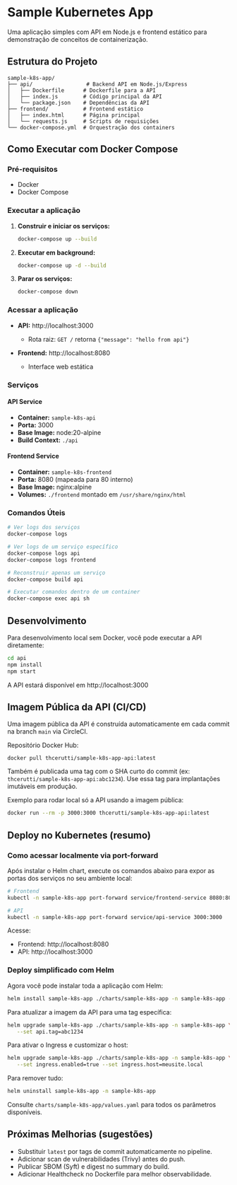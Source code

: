 # Sample Kubernetes App

Uma aplicação simples com API em Node.js e frontend estático para demonstração de conceitos de containerização.

## Estrutura do Projeto

```
sample-k8s-app/
├── api/                 # Backend API em Node.js/Express
│   ├── Dockerfile      # Dockerfile para a API
│   ├── index.js        # Código principal da API
│   └── package.json    # Dependências da API
├── frontend/           # Frontend estático
│   ├── index.html      # Página principal
│   └── requests.js     # Scripts de requisições
└── docker-compose.yml  # Orquestração dos containers
```

## Como Executar com Docker Compose

### Pré-requisitos
- Docker
- Docker Compose

### Executar a aplicação

1. **Construir e iniciar os serviços:**
   ```bash
   docker-compose up --build
   ```

2. **Executar em background:**
   ```bash
   docker-compose up -d --build
   ```

3. **Parar os serviços:**
   ```bash
   docker-compose down
   ```

### Acessar a aplicação

- **API:** http://localhost:3000
  - Rota raiz: `GET /` retorna `{"message": "hello from api"}`

- **Frontend:** http://localhost:8080
  - Interface web estática

### Serviços

#### API Service
- **Container:** `sample-k8s-api`
- **Porta:** 3000
- **Base Image:** node:20-alpine
- **Build Context:** `./api`

#### Frontend Service
- **Container:** `sample-k8s-frontend`
- **Porta:** 8080 (mapeada para 80 interno)
- **Base Image:** nginx:alpine
- **Volumes:** `./frontend` montado em `/usr/share/nginx/html`

### Comandos Úteis

```bash
# Ver logs dos serviços
docker-compose logs

# Ver logs de um serviço específico
docker-compose logs api
docker-compose logs frontend

# Reconstruir apenas um serviço
docker-compose build api

# Executar comandos dentro de um container
docker-compose exec api sh
```

## Desenvolvimento

Para desenvolvimento local sem Docker, você pode executar a API diretamente:

```bash
cd api
npm install
npm start
```

A API estará disponível em http://localhost:3000

## Imagem Pública da API (CI/CD)

Uma imagem pública da API é construída automaticamente em cada commit na branch `main` via CircleCI.

Repositório Docker Hub:

```
docker pull thcerutti/sample-k8s-app-api:latest
```

Também é publicada uma tag com o SHA curto do commit (ex: `thcerutti/sample-k8s-app-api:abc1234`). Use essa tag para implantações imutáveis em produção.

Exemplo para rodar local só a API usando a imagem pública:

```bash
docker run --rm -p 3000:3000 thcerutti/sample-k8s-app-api:latest
```

## Deploy no Kubernetes (resumo)

### Como acessar localmente via port-forward

Após instalar o Helm chart, execute os comandos abaixo para expor as portas dos serviços no seu ambiente local:

```bash
# Frontend
kubectl -n sample-k8s-app port-forward service/frontend-service 8080:80

# API
kubectl -n sample-k8s-app port-forward service/api-service 3000:3000
```

Acesse:
- Frontend: http://localhost:8080
- API: http://localhost:3000

### Deploy simplificado com Helm

Agora você pode instalar toda a aplicação com Helm:

```bash
helm install sample-k8s-app ./charts/sample-k8s-app -n sample-k8s-app --create-namespace
```

Para atualizar a imagem da API para uma tag específica:

```bash
helm upgrade sample-k8s-app ./charts/sample-k8s-app -n sample-k8s-app \
   --set api.tag=abc1234
```

Para ativar o Ingress e customizar o host:

```bash
helm upgrade sample-k8s-app ./charts/sample-k8s-app -n sample-k8s-app \
   --set ingress.enabled=true --set ingress.host=meusite.local
```

Para remover tudo:

```bash
helm uninstall sample-k8s-app -n sample-k8s-app
```

Consulte `charts/sample-k8s-app/values.yaml` para todos os parâmetros disponíveis.

## Próximas Melhorias (sugestões)

- Substituir `latest` por tags de commit automaticamente no pipeline.
- Adicionar scan de vulnerabilidades (Trivy) antes do push.
- Publicar SBOM (Syft) e digest no summary do build.
- Adicionar Healthcheck no Dockerfile para melhor observabilidade.
